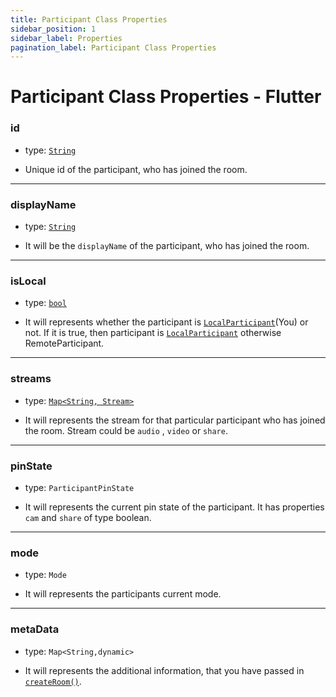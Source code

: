 ```yaml
---
title: Participant Class Properties
sidebar_position: 1
sidebar_label: Properties
pagination_label: Participant Class Properties
---
```


# Participant Class Properties - Flutter

<div class="sdk-api-ref-only-h4">

### id

- type: [`String`](https://api.flutter.dev/flutter/dart-core/String-class.html)

- Unique id of the participant, who has joined the room.

---

### displayName

- type: [`String`](https://api.flutter.dev/flutter/dart-core/String-class.html)

- It will be the `displayName` of the participant, who has joined the room.

---

### isLocal

- type: [`bool`](https://api.flutter.dev/flutter/dart-core/bool-class.html)

- It will represents whether the participant is [`LocalParticipant`](../room-class/properties#localparticipant)(You) or not. If it is true, then participant is [`LocalParticipant`](../room-class/properties#localparticipant) otherwise RemoteParticipant.

---

### streams

- type: [`Map<String, Stream>`](https://api.flutter.dev/flutter/dart-core/Map-class.html)

- It will represents the stream for that particular participant who has joined the room. Stream could be `audio` , `video` or `share`.

---

### pinState

- type: `ParticipantPinState`

- It will represents the current pin state of the participant. It has properties `cam` and `share` of type boolean.

---

### mode

- type: `Mode`

- It will represents the participants current mode.

---

### metaData

- type: `Map<String,dynamic>`

- It will represents the additional information, that you have passed in [`createRoom()`](../videosdk-class/methods.md).

</div>
